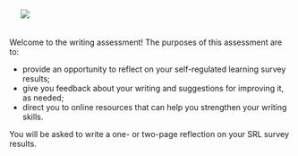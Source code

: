 <p><img src="https://raw.githubusercontent.com/DAACS/DAACS-Website/master/assessments/writing/pexels-photo-40120.jpeg"  class="pull-right" style="padding:20px 0 20px 20px; max-width:400px;"></p>

Welcome to the writing assessment! The purposes of this assessment are to:

* provide an opportunity to reflect on your self-regulated learning survey results;
* give you feedback about your writing and suggestions for improving it, as needed;
* direct you to online resources that can help you strengthen your writing skills.

You will be asked to write a one- or two-page reflection on your SRL survey results.
